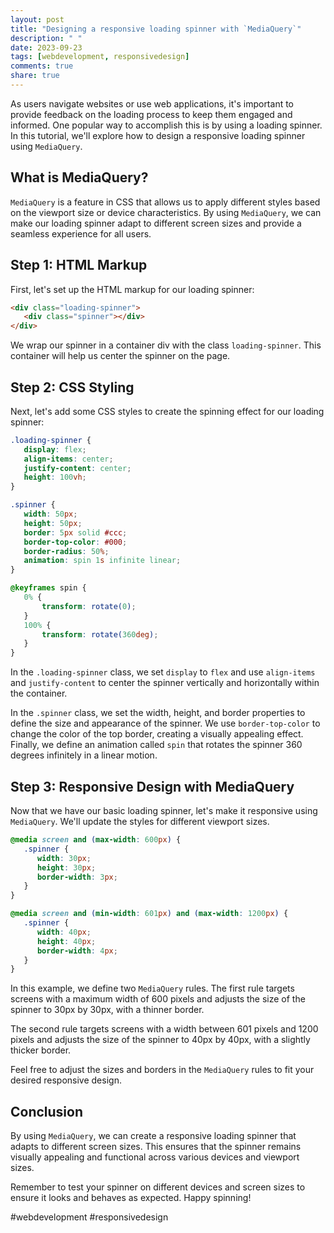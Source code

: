 ```yaml
---
layout: post
title: "Designing a responsive loading spinner with `MediaQuery`"
description: " "
date: 2023-09-23
tags: [webdevelopment, responsivedesign]
comments: true
share: true
---
```


As users navigate websites or use web applications, it's important to provide feedback on the loading process to keep them engaged and informed. One popular way to accomplish this is by using a loading spinner. In this tutorial, we'll explore how to design a responsive loading spinner using `MediaQuery`.

## What is MediaQuery?

`MediaQuery` is a feature in CSS that allows us to apply different styles based on the viewport size or device characteristics. By using `MediaQuery`, we can make our loading spinner adapt to different screen sizes and provide a seamless experience for all users.

## Step 1: HTML Markup

First, let's set up the HTML markup for our loading spinner:

```html
<div class="loading-spinner">
   <div class="spinner"></div>
</div>
```

We wrap our spinner in a container div with the class `loading-spinner`. This container will help us center the spinner on the page.

## Step 2: CSS Styling

Next, let's add some CSS styles to create the spinning effect for our loading spinner:

```css
.loading-spinner {
   display: flex;
   align-items: center;
   justify-content: center;
   height: 100vh;
}

.spinner {
   width: 50px;
   height: 50px;
   border: 5px solid #ccc;
   border-top-color: #000;
   border-radius: 50%;
   animation: spin 1s infinite linear;
}

@keyframes spin {
   0% {
       transform: rotate(0);
   }
   100% {
       transform: rotate(360deg);
   }
}
```

In the `.loading-spinner` class, we set `display` to `flex` and use `align-items` and `justify-content` to center the spinner vertically and horizontally within the container.

In the `.spinner` class, we set the width, height, and border properties to define the size and appearance of the spinner. We use `border-top-color` to change the color of the top border, creating a visually appealing effect. Finally, we define an animation called `spin` that rotates the spinner 360 degrees infinitely in a linear motion.

## Step 3: Responsive Design with MediaQuery

Now that we have our basic loading spinner, let's make it responsive using `MediaQuery`. We'll update the styles for different viewport sizes.

```css
@media screen and (max-width: 600px) {
   .spinner {
      width: 30px;
      height: 30px;
      border-width: 3px;
   }
}

@media screen and (min-width: 601px) and (max-width: 1200px) {
   .spinner {
      width: 40px;
      height: 40px;
      border-width: 4px;
   }
}
```

In this example, we define two `MediaQuery` rules. The first rule targets screens with a maximum width of 600 pixels and adjusts the size of the spinner to 30px by 30px, with a thinner border.

The second rule targets screens with a width between 601 pixels and 1200 pixels and adjusts the size of the spinner to 40px by 40px, with a slightly thicker border.

Feel free to adjust the sizes and borders in the `MediaQuery` rules to fit your desired responsive design.

## Conclusion

By using `MediaQuery`, we can create a responsive loading spinner that adapts to different screen sizes. This ensures that the spinner remains visually appealing and functional across various devices and viewport sizes. 

Remember to test your spinner on different devices and screen sizes to ensure it looks and behaves as expected. Happy spinning!

#webdevelopment #responsivedesign